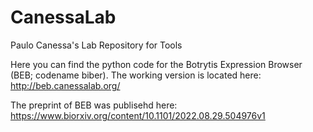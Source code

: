 # CanessaLab
Paulo Canessa's Lab Repository for Tools

Here you can find the python code for the Botrytis Expression Browser (BEB; codename biber).
The working version is located here: http://beb.canessalab.org/

The preprint of BEB was publisehd here: https://www.biorxiv.org/content/10.1101/2022.08.29.504976v1


